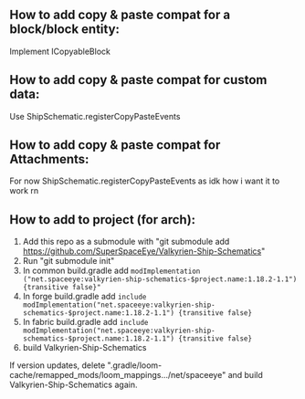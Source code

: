 ## How to add copy & paste compat for a block/block entity: 
Implement ICopyableBlock

## How to add copy & paste compat for custom data:
Use ShipSchematic.registerCopyPasteEvents

## How to add copy & paste compat for Attachments:
For now ShipSchematic.registerCopyPasteEvents as idk how i want it to work rn

## How to add to project (for arch):
1) Add this repo as a submodule with "git submodule add https://github.com/SuperSpaceEye/Valkyrien-Ship-Schematics"
2) Run "git submodule init"
3) In common build.gradle add ``` modImplementation ("net.spaceeye:valkyrien-ship-schematics-$project.name:1.18.2-1.1") {transitive false}" ```
4) In forge build.gradle add ``` include modImplementation("net.spaceeye:valkyrien-ship-schematics-$project.name:1.18.2-1.1") {transitive false} ```
5) In fabric build.gradle add ``` include modImplementation("net.spaceeye:valkyrien-ship-schematics-$project.name:1.18.2-1.1") {transitive false} ```
6) build Valkyrien-Ship-Schematics

If version updates, delete ".gradle/loom-cache/remapped_mods/loom_mappings.../net/spaceeye" and build Valkyrien-Ship-Schematics again.